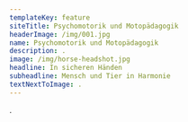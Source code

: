 ```yaml
---
templateKey: feature
siteTitle: Psychomotorik und Motopädagogik
headerImage: /img/001.jpg
name: Psychomotorik und Motopädagogik
description: .
image: /img/horse-headshot.jpg
headline: In sicheren Händen
subheadline: Mensch und Tier in Harmonie
textNextToImage: .
---
```

.
